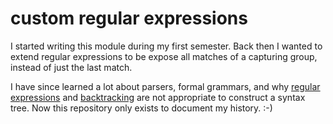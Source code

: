 custom regular expressions
==========================

I started writing this module during my first semester. Back then I wanted to
extend regular expressions to be expose all matches of a capturing group,
instead of just the last match.

I have since learned a lot about parsers, formal grammars, and why [regular
expressions][1] and [backtracking][2] are not appropriate to construct a syntax
tree. Now this repository only exists to document my history. :-)

[1]: http://stackoverflow.com/a/1732454
[2]: https://swtch.com/~rsc/regexp/regexp1.html

